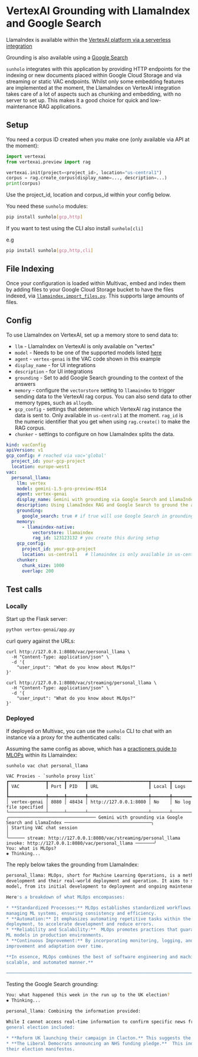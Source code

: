 # VertexAI Grounding with LlamaIndex and Google Search

LlamaIndex is available within the [VertexAI platform via a serverless integration](https://cloud.google.com/vertex-ai/generative-ai/docs/model-reference/rag-api)

Grounding is also available using a [Google Search](https://cloud.google.com/vertex-ai/generative-ai/docs/multimodal/ground-gemini#ground-gemini-web-python_vertex_ai_sdk)

`sunholo` integrates with this application by providing HTTP endpoints for the indexing or new documents placed within Google Cloud Storage and via streaming or static VAC endpoints.  Whilst only some embedding features are implemented at the moment, the LlamaIndex on VertexAI integration takes care of a lot of aspects such as chunking and embedding, with no server to set up.  This makes it a good choice for quick and low-maintenance RAG applications.

## Setup

You need a corpus ID created when you make one (only available via API at the moment):

```python
import vertexai
from vertexai.preview import rag

vertexai.init(project=<project_id>, location="us-central1")
corpus = rag.create_corpus(display_name=..., description=...)
print(corpus)
```

Use the project_id, location and corpus_id within your config below.

You need these `sunholo` modules:

```sh
pip install sunholo[gcp,http]
```

If you want to test using the CLI also install `sunholo[cli]`

e.g

```sh
pip install sunholo[gcp,http,cli]
```

## File Indexing

Once your configuration is loaded within Multivac, embed and index them by adding files to your Google Cloud Storage bucket to have the files indexed, via [`llamaindex.import_files.py`](../sunholo/llamaindex/import_files).  This supports large amounts of files.

## Config

To use LlamaIndex on VertexAI, set up a memory store to send data to:

* `llm` - LlamaIndex on VertexAI is only available on "vertex"
* `model` - Needs to be one of the supported models listed [here](https://cloud.google.com/vertex-ai/generative-ai/docs/model-reference/rag-api)
* `agent` - `vertex-genai` is the VAC code shown in this example
* `display_name` - for UI integrations
* `description` - for UI integrations
* `grounding` - Set to add Google Search grounding to the context of the answers
* `memory` - configure the `vectorstore` setting to `llamaindex` to trigger sending data to the VertexAI rag corpus.  You can also send data to other memory types, such as `alloydb`.
* `gcp_config` - settings that determine which VertexAI rag instance the data is sent to.  Only available in `us-central1` at the moment.  `rag_id` is the numeric identifier that you get when using `rag.create()` to make the RAG corpus.
* `chunker` - settings to configure on how LlamaIndex splits the data.

```yaml
kind: vacConfig
apiVersion: v1
gcp_config: # reached via vac='global'
  project_id: your-gcp-project
  location: europe-west1
vac:  
  personal_llama:
    llm: vertex
    model: gemini-1.5-pro-preview-0514
    agent: vertex-genai
    display_name: Gemini with grounding via Google Search and LlamaIndex
    description: Using LlamaIndex RAG and Google Search to ground the answers
    grounding:
      google_search: true # if true will use Google Search in grounding results
    memory:
      - llamaindex-native:
          vectorstore: llamaindex
          rag_id: 123123132 # you create this during setup
    gcp_config:
      project_id: your-gcp-project
      location: us-central1   # llamaindex is only available in us-central1 atm
    chunker:
      chunk_size: 1000
      overlap: 200
```

## Test calls

### Locally

Start up the Flask server:

```sh
python vertex-genai/app.py
```

curl query against the URLs:

```shell
curl http://127.0.0.1:8080/vac/personal_llama \
  -H "Content-Type: application/json" \
  -d '{
    "user_input": "What do you know about MLOps?"
}'

curl http://127.0.0.1:8080/vac/streaming/personal_llama \
  -H "Content-Type: application/json" \
  -d '{
    "user_input": "What do you know about MLOps?"
}'
```

### Deployed

If deployed on Multivac, you can use the `sunholo` CLI to chat with an instance via a proxy for the authenticated calls:

Assuming the same config as above, which has a [practioners guide to MLOPs](https://services.google.com/fh/files/misc/practitioners_guide_to_mlops_whitepaper.pdf) within its Llamaindex:

```shell
sunholo vac chat personal_llama  

VAC Proxies - `sunholo proxy list`                           
┏━━━━━━━━━━━━━━┳━━━━━━┳━━━━━━━┳━━━━━━━━━━━━━━━━━━━━━━━┳━━━━━━━┳━━━━━━━━━━━━━━━━━━━━━━━┓
┃ VAC          ┃ Port ┃ PID   ┃ URL                   ┃ Local ┃ Logs                  ┃
┡━━━━━━━━━━━━━━╇━━━━━━╇━━━━━━━╇━━━━━━━━━━━━━━━━━━━━━━━╇━━━━━━━╇━━━━━━━━━━━━━━━━━━━━━━━┩
│ vertex-genai │ 8080 │ 48434 │ http://127.0.0.1:8080 │ No    │ No log file specified │
└──────────────┴──────┴───────┴───────────────────────┴───────┴───────────────────────┘
╭───────────────────────────────── Gemini with grounding via Google Search and LlamaIndex ─────────────────────────────────╮
│ Starting VAC chat session                                                                                                │
╰────── stream: http://127.0.0.1:8080/vac/streaming/personal_llama invoke: http://127.0.0.1:8080/vac/personal_llama ───────╯
You: what is MLOps?
✺ Thinking...
```

The reply below takes the grounding from LlamaIndex:

```bash
personal_llama: MLOps, short for Machine Learning Operations, is a methodology bridging the gap between machine learning application 
development and their real-world deployment and operation. It aims to streamline and automate the entire lifecycle of an ML 
model, from its initial development to deployment and ongoing maintenance. 

Here's a breakdown of what MLOps encompasses:

* **Standardized Processes:** MLOps establishes standardized workflows and best practices for building, deploying, and 
managing ML systems, ensuring consistency and efficiency.
* **Automation:** It emphasizes automating repetitive tasks within the ML lifecycle, like model training, testing, and 
deployment, to accelerate development and reduce errors.
* **Reliability and Scalability:**  MLOps promotes practices that guarantee the reliability, scalability, and performance of
ML models in production environments. 
* **Continuous Improvement:** By incorporating monitoring, logging, and feedback mechanisms, MLOps enables continuous model 
improvement and adaptation over time.

**In essence, MLOps combines the best of software engineering and machine learning to deliver ML solutions in a robust, 
scalable, and automated manner.** 

────────────────────────────────────────────────────────────────────────────────────────────────────────────────────────────
```

Testing the Google Search grounding:

```bash
You: what happened this week in the run up to the UK election?
✺ Thinking...

personal_llama: Combining the information provided:

While I cannot access real-time information to confirm specific news from last week, it's likely that news regarding the UK 
general election included:

* **Reform UK launching their campaign in Clacton.** This suggests the party is actively campaigning in specific areas.
* **The Liberal Democrats announcing an NHS funding pledge.**  This indicates parties are revealing key policy points in 
their election manifestos. 
```
